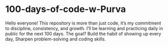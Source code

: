 # 100-days-of-code-w-Purva
Hello everyone! This repository is more than just code, it’s my commitment to discipline, consistency, and growth. I’ll be learning and practicing daily in public for the next 100 days.  The goal?  Build the habit of showing up every day, Sharpen problem-solving and coding skills. 
